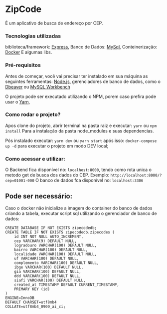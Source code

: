 # ZipCode

É um aplicativo de busca de endereço por CEP.

### Tecnologias utilizadas
biblioteca/framework: [Express](https://expressjs.com/pt-br/),
Banco de Dados: [MySql](https://www.mysql.com/),
Conteinerização: [Docker](https://www.docker.com/)
E algumas libs.

### Pré-requisitos

Antes de começar, você vai precisar ter instalado em sua máquina as seguintes ferramentas:
[Node.js](https://nodejs.org/en/), gerenciadores de banco de dados, como o [Dbeaver](https://dbeaver.io/download/) ou [MySQL Workbench](https://www.mysql.com/products/workbench/)

O projeto pode ser executado utilizando o NPM, porem caso prefira pode usar o [Yarn](https://yarnpkg.com/),


### Como rodar o projeto?

Apos clone do projeto, abrir terminal na pasta raiz e executar:
`yarn` ou `npm install`
Para a instalação da pasta node_modules e suas dependencias.

Pós instalado executar:
`yarn dev` ou `yarn start`
após isso:
`docker-compose up -d`
para executar o projeto em modo DEV local;


### Como acessar e utilizar:

O Backend fica disponível no: `localhost:8000`, tendo como rota unica o metodo get de busca dos dados do CEP. 
Exemplo:
`http://localhost:8000/?cep=01001-000`
O banco de dados fca disponível no: `localhost:3306`

## Pode ser necessário:

Caso o docker não inicialize a imagem do container do banco de dados criando a tabela, executar script sql utilizando o gerenciador de banco de dados:
```
CREATE DATABASE IF NOT EXISTS zipecodedb;
CREATE TABLE IF NOT EXISTS zipecodedb.zipecodes (
	id INT NOT NULL AUTO_INCREMENT,
    cep VARCHAR(9) DEFAULT NULL,
    logradouro VARCHAR(100) DEFAULT NULL,
    bairro VARCHAR(100) DEFAULT NULL,
    localidade VARCHAR(100) DEFAULT NULL,
    uf VARCHAR(100) DEFAULT NULL,
    complemento VARCHAR(100) DEFAULT NULL,
    ibge VARCHAR(100) DEFAULT NULL,
    gia VARCHAR(100) DEFAULT NULL,
    ddd VARCHAR(100) DEFAULT NULL,
    siafi VARCHAR(100) DEFAULT NULL,
    created_at TIMESTAMP DEFAULT CURRENT_TIMESTAMP,
    PRIMARY KEY (id)
)
ENGINE=InnoDB
DEFAULT CHARSET=utf8mb4
COLLATE=utf8mb4_0900_ai_ci;
```
